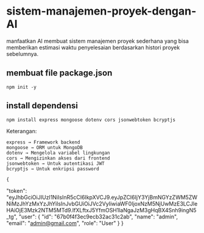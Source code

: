 # sistem-manajemen-proyek-dengan-AI

manfaatkan AI membuat sistem manajemen proyek sederhana yang bisa memberikan estimasi waktu penyelesaian berdasarkan histori proyek sebelumnya.

## membuat file package.json

`npm init -y`

## install dependensi

`npm install express mongoose dotenv cors jsonwebtoken bcryptjs`

Keterangan:

    express → Framework backend
    mongoose → ORM untuk MongoDB
    dotenv → Mengelola variabel lingkungan
    cors → Mengizinkan akses dari frontend
    jsonwebtoken → Untuk autentikasi JWT
    bcryptjs → Untuk enkripsi password

    {

"token": "eyJhbGciOiJIUzI1NiIsInR5cCI6IkpXVCJ9.eyJpZCI6IjY3YjBmNGYzZWM5ZWNiMzJhYzMxYzJhYiIsInJvbGUiOiJVc2VyIiwiaWF0IjoxNzM5NjUwMzE3LCJleHAiOjE3Mzk2NTM5MTd9.IfXLftxJ5YfmOSH1laNgaJzM3gHqBX4Snh9ingN5_tg",
"user": {
"id": "67b0f4f3ec9ecb32ac31c2ab",
"name": "admin",
"email": "admin@gmail.com",
"role": "User"
}
}
